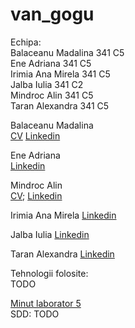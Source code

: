 # van_gogu  
Echipa:  
Balaceanu Madalina 341 C5  
Ene Adriana 341 C5  
Irimia Ana Mirela 341 C5  
Jalba Iulia 341 C2  
Mindroc Alin 341 C5   
Taran Alexandra 341 C5  


Balaceanu Madalina   
[CV](https://www.dropbox.com/s/vwo6fml8xs0p0cm/Balaceanu%20Madalina_CV.docx?dl=0)
[Linkedin](https://ro.linkedin.com/pub/madalina-balaceanu/109/719/2a)  

Ene Adriana        
[Linkedin](https://ro.linkedin.com/pub/adriana-ene/100/269/513)  

Mindroc Alin  
[CV](https://www.dropbox.com/s/1qj90kn7z7uc9iy/Resume.pdf?dl=0); 
[Linkedin](https://ro.linkedin.com/pub/alin-mindroc/96/4b0/2b8)

Irimia Ana Mirela
[Linkedin](https://ro.linkedin.com/in/ana-mirela-irimia-b33a7a105)

Jalba Iulia
[Linkedin](https://ro.linkedin.com/in/iulia-jalba-b8860010a)

Taran Alexandra 
[Linkedin](https://ro.linkedin.com/in/alextaran)

Tehnologii folosite:  
TODO


[Minut laborator 5](minut.txt)  
SDD: TODO  

